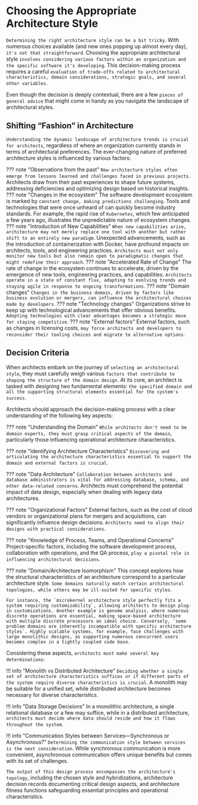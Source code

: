 # Choosing the Appropriate Architecture Style

`Determining the right architecture style can be a bit tricky`. With numerous choices available (and new ones popping up almost every day), `it's not that straightforward`. Choosing the appropriate architectural style `involves considering various factors within an organization and the specific software it's developing`. This decision-making process requires a careful `evaluation of trade-offs related to architectural characteristics, domain considerations, strategic goals, and several other variables`.

Even though the decision is deeply contextual, there are a few `pieces of general advice` that might come in handy as you navigate the landscape of architectural styles.

## Shifting “Fashion” in Architecture

`Understanding the dynamic landscape of architecture trends is crucial for architects`, regardless of where an organization currently stands in terms of architectural preferences. The ever-changing nature of preferred architecture styles is influenced by various factors:

??? note "Observations from the past"
    `New architecture styles often emerge from lessons learned and challenges faced in previous projects`. Architects draw from their past experiences to shape future systems, addressing deficiencies and optimizing design based on historical insights.
??? note "Changes in the ecosystem"
    The software development ecosystem is marked by `constant change, making predictions challenging`. Tools and technologies that were once unheard of can quickly become industry standards. For example, the rapid rise of `Kubernetes`, which few anticipated a few years ago, illustrates the unpredictable nature of ecosystem changes.
??? note "Introduction of New Capabilities"
     `When new capabilities arise, architecture may not merely replace one tool with another but rather shift to an entirely new paradigm`. Unexpected advancements, such as the introduction of containerization with Docker, have profound impacts on architects, tools, and engineering practices. `Architects must not only monitor new tools but also remain open to paradigmatic changes that might redefine their approach`.
??? note "Accelerated Rate of Change"
    The rate of change in the ecosystem continues to accelerate, driven by the emergence of new tools, engineering practices, and capabilities. `Architects operate in a state of constant flux, adapting to evolving trends and staying agile in response to ongoing transformations`.
??? note "Domain changes"
    `Changes in the business domain, driven by factors like business evolution or mergers, can influence the architectural choices made by developers`.
??? note "Technology changes"
    Organizations strive to keep up with technological advancements that offer obvious benefits. `Adopting technologies with clear advantages becomes a strategic move for staying competitive`.
??? note "External factors"
    External factors, such as changes in licensing costs, `may force architects and developers to reconsider their tooling choices and migrate to alternative options`.

## Decision Criteria

When architects embark on the journey of `selecting an architectural style`, they must carefully weigh various `factors that contribute to shaping the structure of the domain design`. At its core, an architect is tasked with designing two fundamental elements: `the specified domain and all the supporting structural elements essential for the system's success`.

Architects should approach the decision-making process with a clear understanding of the following key aspects:

??? note "Understanding the Domain"
    `While architects don't need to be domain experts, they must grasp critical aspects of the domain`, particularly those influencing operational architecture characteristics.

??? note "Identifying Architecture Characteristics"
    `Discovering and articulating the architecture characteristics essential to support the domain and external factors is crucial`.

??? note "Data Architecture"
    `Collaboration between architects and database administrators is vital for addressing database, schema, and other data-related concerns`. Architects must comprehend the potential impact of data design, especially when dealing with legacy data architectures.

??? note "Organizational Factors"
    External factors, such as the cost of cloud vendors or organizational plans for mergers and acquisitions, can significantly influence design decisions. `Architects need to align their designs with practical considerations`.

??? note "Knowledge of Process, Teams, and Operational Concerns"
    Project-specific factors, including the software development process, collaboration with operations, and the QA process, `play a pivotal role in influencing architectural decisions`.

??? note "Domain/Architecture Isomorphism"
    This concept explores how the structural characteristics of an architecture correspond to a particular architecture style. `Some domains naturally match certain architectural topologies, while others may be ill-suited for specific styles`.

    For instance, the `microkernel architecture style perfectly fits a system requiring customizability`, allowing architects to design plug-in customizations. Another example is genome analysis, where numerous discrete operations are essential, making space-based architecture with multiple discrete processors an ideal choice. Conversely, `some problem domains are inherently incompatible with specific architecture styles`. Highly scalable systems, for example, face challenges with large monolithic designs, as supporting numerous concurrent users becomes complex in a tightly coupled code base. 

Considering these aspects, `architects must make several key determinations`:

!!! info "Monolith vs Distributed Architecture"
    `Deciding whether a single set of architecture characteristics suffices or if different parts of the system require diverse characteristics is crucial`. A monolith may be suitable for a unified set, while distributed architecture becomes necessary for diverse characteristics.

!!! info "Data Storage Decisions"
    In a monolithic architecture, a single relational database or a few may suffice, while in a distributed architecture, `architects must decide where data should reside and how it flows throughout the system`.

!!! info "Communication Styles between Services—Synchronous or Asynchronous?"
    `Determining the communication style between services is the next consideration`. While synchronous communication is more convenient, asynchronous communication offers unique benefits but comes with its set of challenges.

`The output of this design process encompasses the architecture's topology`, including the chosen style and hybridizations, architecture decision records documenting critical design aspects, and architecture fitness functions safeguarding essential principles and operational characteristics.
